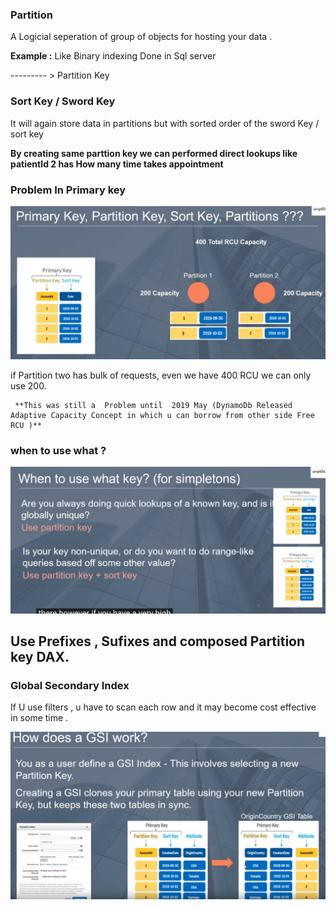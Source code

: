 ### Partition

A Logicial seperation of  group of objects for hosting your data .

**Example :** Like Binary indexing Done in Sql server

--------- > Partition Key

### Sort Key / Sword Key 

It will again store data in partitions but with sorted order of the sword Key / sort key

**By creating same parttion key we can performed direct lookups like patientId 2 has How many time takes appointment**

### Problem In Primary key 

![](Images/ProblemPrimaryKey.png)

if Partition two  has bulk of requests, even we have  400 RCU we can only use 200.

     **This was still a  Problem until  2019 May (DynamoDb Released Adaptive Capacity Concept in which u can borrow from other side Free RCU )**
                                     
### when to use what ?

![](Images/Usage.png)

## Use Prefixes , Sufixes and composed Partition key DAX.

### Global Secondary Index

If U use filters , u have to scan each row and it may become cost effective in some time .

![](Images/GSIWork.png)

